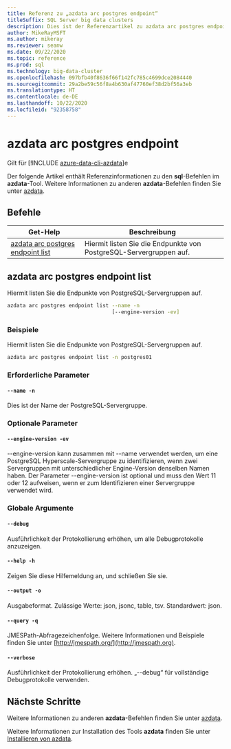 ```yaml
---
title: Referenz zu „azdata arc postgres endpoint“
titleSuffix: SQL Server big data clusters
description: Dies ist der Referenzartikel zu azdata arc postgres endpoint-Befehlen.
author: MikeRayMSFT
ms.author: mikeray
ms.reviewer: seanw
ms.date: 09/22/2020
ms.topic: reference
ms.prod: sql
ms.technology: big-data-cluster
ms.openlocfilehash: 097bfb40f8636f66f142fc785c4699dce2084440
ms.sourcegitcommit: 29a2be59c56f8a4b630af47760ef38d2bf56a3eb
ms.translationtype: HT
ms.contentlocale: de-DE
ms.lasthandoff: 10/22/2020
ms.locfileid: "92358758"
---
```

# <a name="azdata-arc-postgres-endpoint"></a>azdata arc postgres endpoint

Gilt für [!INCLUDE [azure-data-cli-azdata](../../includes/azure-data-cli-azdata.md)]e

Der folgende Artikel enthält Referenzinformationen zu den **sql**-Befehlen im **azdata**-Tool. Weitere Informationen zu anderen **azdata**-Befehlen finden Sie unter [azdata](reference-azdata.md).

## <a name="commands"></a>Befehle

|Get-Help|Beschreibung|
| --- | --- |
[azdata arc postgres endpoint list](#azdata-arc-postgres-endpoint-list) | Hiermit listen Sie die Endpunkte von PostgreSQL-Servergruppen auf.
## <a name="azdata-arc-postgres-endpoint-list"></a>azdata arc postgres endpoint list
Hiermit listen Sie die Endpunkte von PostgreSQL-Servergruppen auf.
```bash
azdata arc postgres endpoint list --name -n 
                                  [--engine-version -ev]
```
### <a name="examples"></a>Beispiele
Hiermit listen Sie die Endpunkte von PostgreSQL-Servergruppen auf.
```bash
azdata arc postgres endpoint list -n postgres01
```
### <a name="required-parameters"></a>Erforderliche Parameter
#### `--name -n`
Dies ist der Name der PostgreSQL-Servergruppe.
### <a name="optional-parameters"></a>Optionale Parameter
#### `--engine-version -ev`
--engine-version kann zusammen mit --name verwendet werden, um eine PostgreSQL Hyperscale-Servergruppe zu identifizieren, wenn zwei Servergruppen mit unterschiedlicher Engine-Version denselben Namen haben. Der Parameter --engine-version ist optional und muss den Wert 11 oder 12 aufweisen, wenn er zum Identifizieren einer Servergruppe verwendet wird.
### <a name="global-arguments"></a>Globale Argumente
#### `--debug`
Ausführlichkeit der Protokollierung erhöhen, um alle Debugprotokolle anzuzeigen.
#### `--help -h`
Zeigen Sie diese Hilfemeldung an, und schließen Sie sie.
#### `--output -o`
Ausgabeformat.  Zulässige Werte: json, jsonc, table, tsv.  Standardwert: json.
#### `--query -q`
JMESPath-Abfragezeichenfolge. Weitere Informationen und Beispiele finden Sie unter [http://jmespath.org/](http://jmespath.org).
#### `--verbose`
Ausführlichkeit der Protokollierung erhöhen. „--debug“ für vollständige Debugprotokolle verwenden.

## <a name="next-steps"></a>Nächste Schritte

Weitere Informationen zu anderen **azdata**-Befehlen finden Sie unter [azdata](reference-azdata.md). 

Weitere Informationen zur Installation des Tools **azdata** finden Sie unter [Installieren von azdata](..\install\deploy-install-azdata.md).


